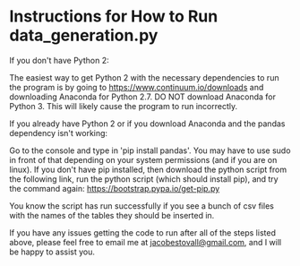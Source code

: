 # Instructions for How to Run data_generation.py

If you don't have Python 2:

The easiest way to get Python 2 with the necessary
dependencies to run the program is by going to
https://www.continuum.io/downloads and downloading
Anaconda for Python 2.7. DO NOT download Anaconda for
Python 3. This will likely cause the program to run
incorrectly.

If you already have Python 2 or if you download Anaconda
and the pandas dependency isn't working:

Go to the console and type in 'pip install pandas'. You
may have to use sudo in front of that depending on your
system permissions (and if you are on linux). If you
don't have pip installed, then download the python
script from the following link, run the python script
(which should install pip), and try the command again:
https://bootstrap.pypa.io/get-pip.py

You know the script has run successfully if you
see a bunch of csv files with the names of the tables
they should be inserted in.

If you have any issues getting the code to run after
all of the steps listed above, please feel free to
email me at jacobestovall@gmail.com, and I will be
happy to assist you.
